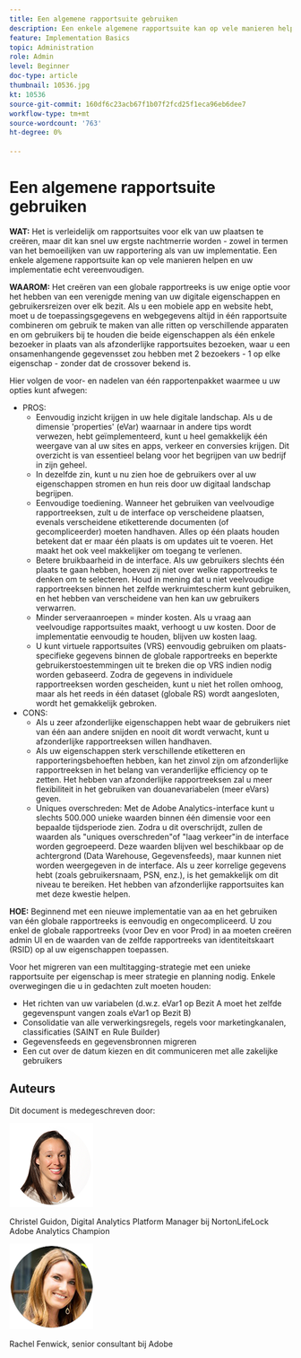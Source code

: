 ```yaml
---
title: Een algemene rapportsuite gebruiken
description: Een enkele algemene rapportsuite kan op vele manieren helpen en uw implementatie echt vereenvoudigen.
feature: Implementation Basics
topic: Administration
role: Admin
level: Beginner
doc-type: article
thumbnail: 10536.jpg
kt: 10536
source-git-commit: 160df6c23acb67f1b07f2fcd25f1eca96eb6dee7
workflow-type: tm+mt
source-wordcount: '763'
ht-degree: 0%

---
```



# Een algemene rapportsuite gebruiken

**WAT:** Het is verleidelijk om rapportsuites voor elk van uw plaatsen te creëren, maar dit kan snel uw ergste nachtmerrie worden - zowel in termen van het bemoeilijken van uw rapportering als van uw implementatie. Een enkele algemene rapportsuite kan op vele manieren helpen en uw implementatie echt vereenvoudigen.

**WAAROM:** Het creëren van een globale rapportreeks is uw enige optie voor het hebben van een verenigde mening van uw digitale eigenschappen en gebruikersreizen over elk bezit. Als u een mobiele app en website hebt, moet u de toepassingsgegevens en webgegevens altijd in één rapportsuite combineren om gebruik te maken van alle ritten op verschillende apparaten en om gebruikers bij te houden die beide eigenschappen als één enkele bezoeker in plaats van als afzonderlijke rapportsuites bezoeken, waar u een onsamenhangende gegevensset zou hebben met 2 bezoekers - 1 op elke eigenschap - zonder dat de crossover bekend is.

Hier volgen de voor- en nadelen van één rapportenpakket waarmee u uw opties kunt afwegen:

* PROS:
   * Eenvoudig inzicht krijgen in uw hele digitale landschap. Als u de dimensie &#39;properties&#39; (eVar) waarnaar in andere tips wordt verwezen, hebt geïmplementeerd, kunt u heel gemakkelijk één weergave van al uw sites en apps, verkeer en conversies krijgen. Dit overzicht is van essentieel belang voor het begrijpen van uw bedrijf in zijn geheel.
   * In dezelfde zin, kunt u nu zien hoe de gebruikers over al uw eigenschappen stromen en hun reis door uw digitaal landschap begrijpen.
   * Eenvoudige toediening. Wanneer het gebruiken van veelvoudige rapportreeksen, zult u de interface op verscheidene plaatsen, evenals verscheidene etiketterende documenten (of gecompliceerder) moeten handhaven. Alles op één plaats houden betekent dat er maar één plaats is om updates uit te voeren. Het maakt het ook veel makkelijker om toegang te verlenen.
   * Betere bruikbaarheid in de interface. Als uw gebruikers slechts één plaats te gaan hebben, hoeven zij niet over welke rapportreeks te denken om te selecteren. Houd in mening dat u niet veelvoudige rapportreeksen binnen het zelfde werkruimtescherm kunt gebruiken, en het hebben van verscheidene van hen kan uw gebruikers verwarren.
   * Minder serveraanroepen = minder kosten. Als u vraag aan veelvoudige rapportsuites maakt, verhoogt u uw kosten. Door de implementatie eenvoudig te houden, blijven uw kosten laag.
   * U kunt virtuele rapportsuites (VRS) eenvoudig gebruiken om plaats-specifieke gegevens binnen de globale rapportreeks en beperkte gebruikerstoestemmingen uit te breken die op VRS indien nodig worden gebaseerd. Zodra de gegevens in individuele rapportreeksen worden gescheiden, kunt u niet het rollen omhoog, maar als het reeds in één dataset (globale RS) wordt aangesloten, wordt het gemakkelijk gebroken.
* CONS:
   * Als u zeer afzonderlijke eigenschappen hebt waar de gebruikers niet van één aan andere snijden en nooit dit wordt verwacht, kunt u afzonderlijke rapportreeksen willen handhaven.
   * Als uw eigenschappen sterk verschillende etiketteren en rapporteringsbehoeften hebben, kan het zinvol zijn om afzonderlijke rapportreeksen in het belang van veranderlijke efficiency op te zetten. Het hebben van afzonderlijke rapportreeksen zal u meer flexibiliteit in het gebruiken van douanevariabelen (meer eVars) geven.
   * Uniques overschreden: Met de Adobe Analytics-interface kunt u slechts 500.000 unieke waarden binnen één dimensie voor een bepaalde tijdsperiode zien. Zodra u dit overschrijdt, zullen de waarden als &quot;uniques overschreden&quot;of &quot;laag verkeer&quot;in de interface worden gegroepeerd. Deze waarden blijven wel beschikbaar op de achtergrond (Data Warehouse, Gegevensfeeds), maar kunnen niet worden weergegeven in de interface. Als u zeer korrelige gegevens hebt (zoals gebruikersnaam, PSN, enz.), is het gemakkelijk om dit niveau te bereiken. Het hebben van afzonderlijke rapportsuites kan met deze kwestie helpen.

**HOE:** Beginnend met een nieuwe implementatie van aa en het gebruiken van één globale rapportreeks is eenvoudig en ongecompliceerd. U zou enkel de globale rapportreeks (voor Dev en voor Prod) in aa moeten creëren admin UI en de waarden van de zelfde rapportreeks van identiteitskaart (RSID) op al uw eigenschappen toepassen.

Voor het migreren van een multitagging-strategie met een unieke rapportsuite per eigenschap is meer strategie en planning nodig. Enkele overwegingen die u in gedachten zult moeten houden:

* Het richten van uw variabelen (d.w.z. eVar1 op Bezit A moet het zelfde gegevenspunt vangen zoals eVar1 op Bezit B)
* Consolidatie van alle verwerkingsregels, regels voor marketingkanalen, classificaties (SAINT en Rule Builder)
* Gegevensfeeds en gegevensbronnen migreren
* Een cut over de datum kiezen en dit communiceren met alle zakelijke gebruikers

## Auteurs

Dit document is medegeschreven door:

![Christel Guidon](assets/Christel-Headshot-150.png)

Christel Guidon, Digital Analytics Platform Manager bij NortonLifeLock Adobe Analytics Champion

![Rachel Fenwick](assets/Rachel-Fenwick-150.png)

Rachel Fenwick, senior consultant bij Adobe
